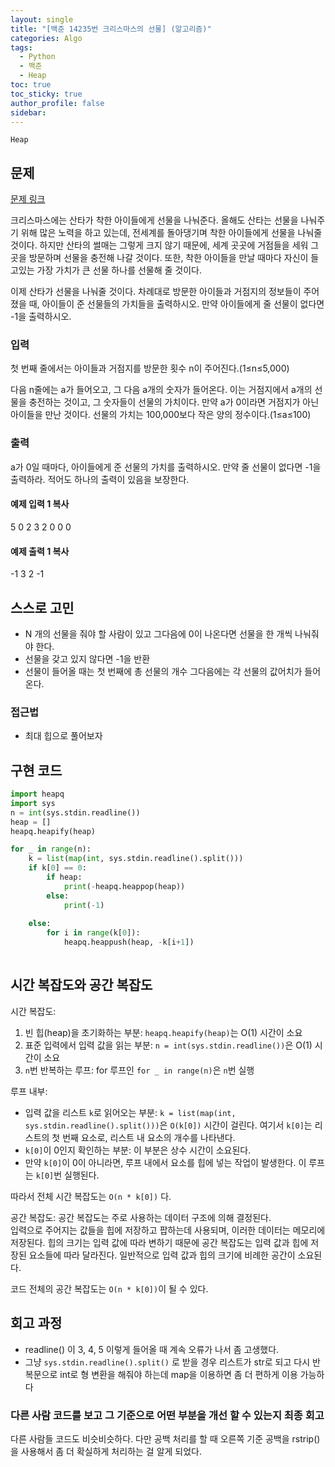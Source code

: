 ```yaml
---
layout: single
title: "[백준 14235번 크리스마스의 선물] (알고리즘)"
categories: Algo
tags:
  - Python
  - 백준
  - Heap
toc: true
toc_sticky: true
author_profile: false
sidebar:
---
```

`Heap`
## 문제

[문제 링크](https://www.acmicpc.net/problem/14235)

크리스마스에는 산타가 착한 아이들에게 선물을 나눠준다. 올해도 산타는 선물을 나눠주기 위해 많은 노력을 하고 있는데, 전세계를 돌아댕기며 착한 아이들에게 선물을 나눠줄 것이다. 하지만 산타의 썰매는 그렇게 크지 않기 때문에, 세계 곳곳에 거점들을 세워 그 곳을 방문하며 선물을 충전해 나갈 것이다. 또한, 착한 아이들을 만날 때마다 자신이 들고있는 가장 가치가 큰 선물 하나를 선물해 줄 것이다.

이제 산타가 선물을 나눠줄 것이다. 차례대로 방문한 아이들과 거점지의 정보들이 주어졌을 때, 아이들이 준 선물들의 가치들을 출력하시오. 만약 아이들에게 줄 선물이 없다면 -1을 출력하시오.

### 입력

첫 번째 줄에서는 아이들과 거점지를 방문한 횟수 n이 주어진다.(1≤n≤5,000)

다음 n줄에는 a가 들어오고, 그 다음 a개의 숫자가 들어온다. 이는 거점지에서 a개의 선물을 충전하는 것이고, 그 숫자들이 선물의 가치이다. 만약 a가 0이라면 거점지가 아닌 아이들을 만난 것이다. 선물의 가치는 100,000보다 작은 양의 정수이다.(1≤a≤100)

### 출력

a가 0일 때마다, 아이들에게 준 선물의 가치를 출력하시오. 만약 줄 선물이 없다면 -1을 출력하라. 적어도 하나의 출력이 있음을 보장한다.

#### 예제 입력 1 복사

5
0
2 3 2
0
0
0

#### 예제 출력 1 복사

-1
3
2
-1

## 스스로 고민

- N 개의 선물을 줘야 할 사람이 있고 그다음에 0이 나온다면 선물을 한 개씩 나눠줘야 한다.
- 선물을 갖고 있지 않다면 -1을 반환
- 선물이 들어올 때는 첫 번째에 총 선물의 개수 그다음에는 각 선물의 값어치가 들어온다.

### 접근법

- 최대 힙으로 풀어보자
## 구현 코드

```python
import heapq
import sys
n = int(sys.stdin.readline())
heap = []
heapq.heapify(heap)

for _ in range(n):
    k = list(map(int, sys.stdin.readline().split()))
    if k[0] == 0:
        if heap:
            print(-heapq.heappop(heap))
        else:
            print(-1)
            
    else:
        for i in range(k[0]):
            heapq.heappush(heap, -k[i+1])
    
```

## 시간 복잡도와 공간 복잡도

시간 복잡도:
1. 빈 힙(heap)을 초기화하는 부분: `heapq.heapify(heap)`는 O(1) 시간이 소요
2. 표준 입력에서 입력 값을 읽는 부분: `n = int(sys.stdin.readline())`은 O(1) 시간이 소요
3. `n`번 반복하는 루프: for 루프인 `for _ in range(n)`은 `n`번 실행

루프 내부:
- 입력 값을 리스트 `k`로 읽어오는 부분: `k = list(map(int, sys.stdin.readline().split()))`은 `O(k[0])` 시간이 걸린다. 여기서 `k[0]`는 리스트의 첫 번째 요소로, 리스트 내 요소의 개수를 나타낸다.
- `k[0]`이 0인지 확인하는 부분: 이 부분은 상수 시간이 소요된다.
- 만약 `k[0]`이 0이 아니라면, 루프 내에서 요소를 힙에 넣는 작업이 발생한다. 이 루프는 `k[0]`번 실행된다.

따라서 전체 시간 복잡도는 `O(n * k[0])` 다.

공간 복잡도: 
공간 복잡도는 주로 사용하는 데이터 구조에 의해 결정된다.       
입력으로 주어지는 값들을 힙에 저장하고 팝하는데 사용되며, 이러한 데이터는 메모리에 저장된다. 힙의 크기는 입력 값에 따라 변하기 때문에 공간 복잡도는 입력 값과 힙에 저장된 요소들에 따라 달라진다. 일반적으로 입력 값과 힙의 크기에 비례한 공간이 소요된다.

코드 전체의 공간 복잡도는 `O(n * k[0])`이 될 수 있다.

## 회고 과정

- readline() 이 3, 4, 5 이렇게 들어올 때 계속 오류가 나서 좀 고생했다.
- 그냥 `sys.stdin.readline().split()` 로 받을 경우 리스트가 str로 되고 다시 반복문으로 int로 형 변환을 해줘야 하는데 map을 이용하면 좀 더 편하게 이용 가능하다

### 다른 사람 코드를 보고 그 기준으로 어떤 부분을 개선 할 수 있는지 최종 회고

다른 사람들 코드도 비슷비슷하다. 
다만 공백 처리를 할 때 오른쪽 기준 공백을 rstrip() 을 사용해서 좀 더 확실하게 처리하는 걸 알게 되었다.